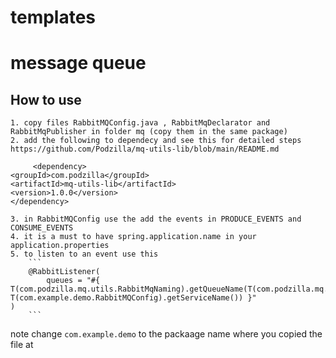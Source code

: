 # templates

# message queue 

## How to use 
    1. copy files RabbitMQConfig.java , RabbitMqDeclarator and RabbitMqPublisher in folder mq (copy them in the same package)
    2. add the following to dependecy and see this for detailed steps https://github.com/Podzilla/mq-utils-lib/blob/main/README.md
   ```
        <dependency>
<groupId>com.podzilla</groupId>
<artifactId>mq-utils-lib</artifactId>
<version>1.0.0</version>
</dependency>
```

    3. in RabbitMQConfig use the add the events in PRODUCE_EVENTS and CONSUME_EVENTS
    4. it is a must to have spring.application.name in your application.properties
    5. to listen to an event use this 
        ```
        @RabbitListener(
            queues = "#{ T(com.podzilla.mq.utils.RabbitMqNaming).getQueueName(T(com.podzilla.mq.EventsConstants).ORDER_PLACED, T(com.example.demo.RabbitMQConfig).getServiceName()) }"
    )
        ```
  note change `com.example.demo` to the packaage name where you copied the file at 


